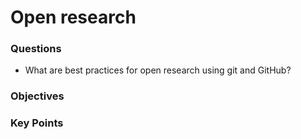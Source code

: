 # Open research

<div class="questions">

### Questions

- What are best practices for open research using git and GitHub?

</div>

<div class="objectives">

### Objectives


</div>  


<div class="keypoints">

### Key Points


</div>


